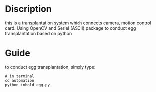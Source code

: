 # Discription
this is a transplantation system which connects camera, motion control card. Using OpenCV and Seriel (ASCII) package to conduct egg transplantation based on python

# Guide
to conduct egg transplantation, simply type:
``` 
# in terminal
cd automation
python inhold_egg.py
```
